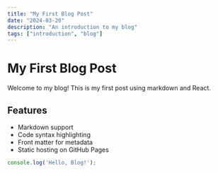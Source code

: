 ```yaml
---
title: "My First Blog Post"
date: "2024-03-20"
description: "An introduction to my blog"
tags: ["introduction", "blog"]
---
```


# My First Blog Post

Welcome to my blog! This is my first post using markdown and React.

## Features

- Markdown support
- Code syntax highlighting
- Front matter for metadata
- Static hosting on GitHub Pages

```javascript
console.log('Hello, Blog!');
``` 